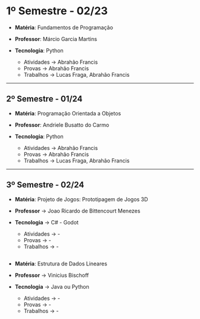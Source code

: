 # 1º Semestre - 02/23
  * **Matéria**: Fundamentos de Programação
  * **Professor**: Márcio Garcia Martins
  * **Tecnologia**: Python

    - Atividades -> Abrahão Francis
    - Provas     -> Abrahão Francis
    - Trabalhos  -> Lucas Fraga, Abrahão Francis

--------------------------------------------------
## 2º Semestre - 01/24
  * **Matéria**: Programação Orientada a Objetos
  * **Professor**: Andriele Busatto do Carmo
  * **Tecnologia**: Python

    - Atividades -> Abrahão Francis
    - Provas     -> Abrahão Francis
    - Trabalhos  -> Lucas Fraga, Abrahão Francis

--------------------------------------------------
## 3º Semestre - 02/24 
  * **Matéria**: Projeto de Jogos: Prototipagem de Jogos 3D
  * **Professor** -> Joao Ricardo de Bittencourt Menezes
  * **Tecnologia** -> C# - Godot 


    - Atividades -> -
    - Provas     -> -
    - Trabalhos  -> -

##

  * **Matéria**: Estrutura de Dados Lineares
  * **Professor** -> Vinicius Bischoff
  * **Tecnologia** -> Java ou Python


    - Atividades -> -
    - Provas     -> -
    - Trabalhos  -> -
